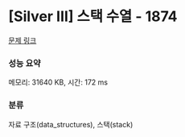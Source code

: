 # [Silver III] 스택 수열 - 1874 

[문제 링크](https://www.acmicpc.net/problem/1874) 

### 성능 요약

메모리: 31640 KB, 시간: 172 ms

### 분류

자료 구조(data_structures), 스택(stack)

